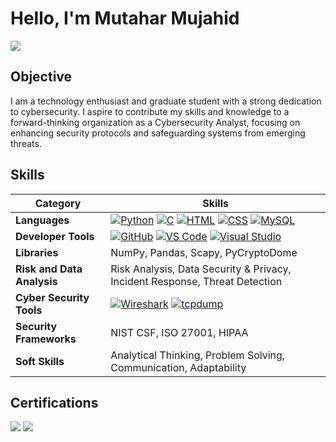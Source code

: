 # Hello, I'm Mutahar Mujahid
<a href="https://linkedin.com/in/mutaharmujahid"><img src="https://img.shields.io/badge/-LinkedIn-0072b1?&style=for-the-badge&logo=linkedin&logoColor=white" /></a>


## Objective

I am a technology enthusiast and graduate student with a strong dedication to cybersecurity. I aspire to contribute my skills and knowledge to a forward-thinking organization as a Cybersecurity Analyst, focusing on enhancing security protocols and safeguarding systems from emerging threats.

## Skills

| **Category**           | **Skills**                                |
|------------------------|-------------------------------------------|
| **Languages**          | [![Python](https://skillicons.dev/icons?i=python)](https://www.python.org/) [![C](https://skillicons.dev/icons?i=c)]() [![HTML](https://skillicons.dev/icons?i=html)](https://developer.mozilla.org/en-US/docs/Web/HTML) [![CSS](https://skillicons.dev/icons?i=css)](https://developer.mozilla.org/en-US/docs/Web/CSS) [![MySQL](https://skillicons.dev/icons?i=mysql)](https://www.mysql.com/) |
| **Developer Tools**    | [![GitHub](https://skillicons.dev/icons?i=github)](https://github.com/) [![VS Code](https://skillicons.dev/icons?i=vscode)](https://code.visualstudio.com/) [![Visual Studio](https://skillicons.dev/icons?i=visualstudio)](https://visualstudio.microsoft.com/) |
| **Libraries**          | NumPy, Pandas, Scapy, PyCryptoDome |
| **Risk and Data Analysis** | Risk Analysis, Data Security & Privacy, Incident Response, Threat Detection |
| **Cyber Security Tools** | [![Wireshark](https://img.shields.io/badge/Wireshark-1679A7?style=for-the-badge&logo=Wireshark&logoColor=white)](https://www.wireshark.org/) [![tcpdump](https://img.shields.io/badge/tcpdump-5B8E2E?style=for-the-badge&logo=tcpdump&logoColor=white)](https://www.tcpdump.org/)
| **Security Frameworks** | NIST CSF, ISO 27001, HIPAA              | Regulatory Compliance & Standards    |
| **Soft Skills**        | Analytical Thinking, Problem Solving, Communication, Adaptability | Effective Communication & Flexibility |


## Certifications
<div>
<a href="https://www.credly.com/badges/a6286b10-05f2-4126-a934-18eb7ccfa5ac/linked_in_profile"><img src="https://img.shields.io/badge/-Security%2B-FF0000?&style=for-the-badge&logo=CompTIA&logoColor=white" /></a>
<a href="https://www.coursera.org/account/accomplishments/professional-cert/TLWCEYU7RRZ3?utm_source=link&utm_medium=certificate&utm_content=cert_image&utm_campaign=sharing_cta&utm_product=prof"><img src="https://img.shields.io/badge/-Google-4285F4?&style=for-the-badge&logo=google&logoColor=white" /></a>
</div>

<!---
## Tools
[Provide tools and break them down into categories. Use ChatGPT to help create the link - Remove this afterwards]]

### Network
<div>
    <img src="https://img.shields.io/badge/-Wireshark-1679A7?&style=for-the-badge&logo=Wireshark&logoColor=white" />
    <img src="https://img.shields.io/badge/-Suricata-EF3B2D?&style=for-the-badge&logo=Suricata&logoColor=white" />
    <img src="https://img.shields.io/badge/-Zeek-777BB4?&style=for-the-badge&logo=Zeek&logoColor=white" />
</div>

### Endpoint
<div>
    <img src="https://img.shields.io/badge/-Microsoft_Defender_for_Endpoint-00A4EF?&style=for-the-badge&logo=Microsoft&logoColor=white" />
    <img src="https://img.shields.io/badge/-Velociraptor-4B275F?&style=for-the-badge&logo=Velociraptor&logoColor=white" />
</div>

### SIEM
<div>
    <img src="https://img.shields.io/badge/-Microsoft_Sentinel-0078D4?&style=for-the-badge&logo=Microsoft&logoColor=white" />
    <img src="https://img.shields.io/badge/-Splunk-000000?&style=for-the-badge&logo=Splunk&logoColor=white" />
    <img src="https://img.shields.io/badge/-Elastic-005571?&style=for-the-badge&logo=Elastic&logoColor=white" />
</div>

## Projects
- Detection Lab
- SOC Automation Project


**mutaharmujahid/mutaharmujahid** is a ✨ _special_ ✨ repository because its `README.md` (this file) appears on your GitHub profile.

Here are some ideas to get you started:

- 🔭 I’m currently working on ...
- 🌱 I’m currently learning ...
- 👯 I’m looking to collaborate on ...
- 🤔 I’m looking for help with ...
- 💬 Ask me about ...
- 📫 How to reach me: ...
- 😄 Pronouns: ...
- ⚡ Fun fact: ...
-->
